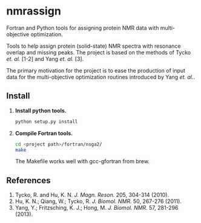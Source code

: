 nmrassign
=========
Fortran and Python tools for assigning protein NMR data with multi-objective optimization.

Tools to help assign protein (solid-state) NMR spectra with resonance
overlap and missing peaks.  The project is based on the methods of Tycko *et.
al.* [1-2] and Yang *et. al.* [3].

The primary motivation for the project is to ease the production of input data
for the multi-objective optimization routines introduced by Yang *et. al.*.

Install
-------

1. **Install python tools.**
   ``` bash
   python setup.py install
   ```

2. **Compile Fortran tools.**
   ``` bash
   cd <project path>/fortran/nsga2/
   make
   ```
   The Makefile works well with gcc-gfortran from brew.

References
----------

1. Tycko, R. and Hu, K. N. *J. Magn. Reson.* 205, 304-314 (2010).
2. Hu, K. N.; Qiang, W.; Tycko, R. *J. Biomol. NMR.* 50, 267-276 (2011).
3. Yang, Y.; Fritzsching, K. J.; Hong, M. *J. Biomol. NMR.* 57, 281-296
   (2013).
